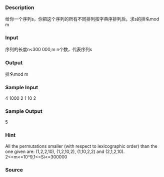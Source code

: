 
### Description
给你一个序列s，你把这个序列的所有不同排列按字典序排列后，求s的排名mod m
### Input
序列的长度n<300 000,m n个数，代表序列s
### Output
排名mod m
### Sample Input
4 1000
2 1 10 2
### Sample Output
5
### Hint
All the permutations smaller (with respect to lexicographic order) than the one given are: (1,2,2,10), (1,2,10,2), (1,10,2,2) and (2,1,2,10). 2<=m<=10^9,1<=Si<=300000
### Source
